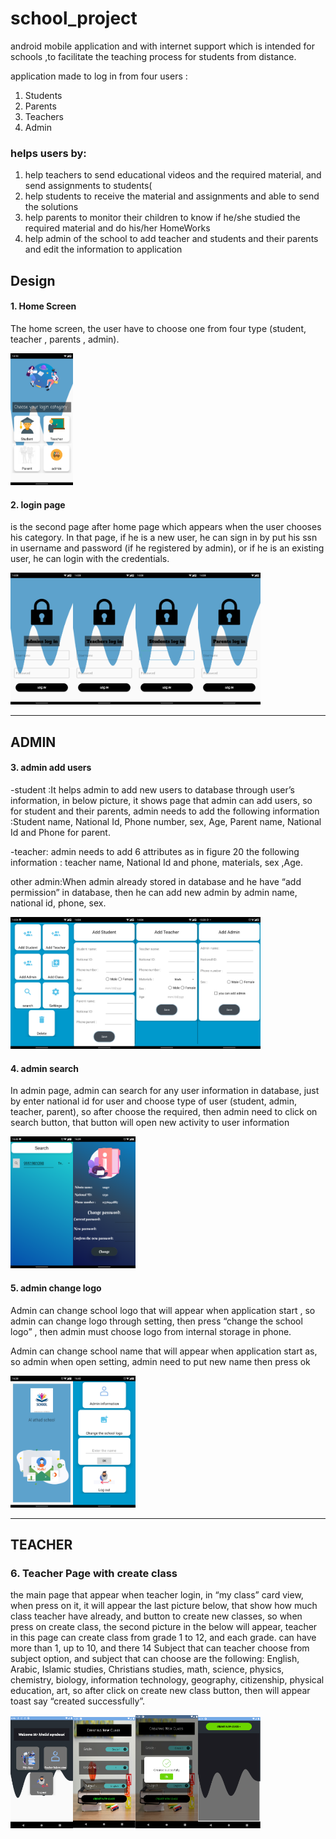 # school_project
android mobile application and with internet support which is intended for schools ,to facilitate the teaching process for students from distance.


application made to log in from four users :
1. Students
2. Parents
3. Teachers
4. Admin

### helps users by: 
1. help teachers to send educational videos and the required material, and send assignments to students(
2. help students to receive the material and assignments and able to send the solutions
3. help parents to monitor their children to know if he/she studied the required material and do his/her HomeWorks
4. help admin of the school to add teacher and students and their parents and edit the information to application


## Design

#### 1. Home Screen 
The home screen, the user have to choose one from four type (student, teacher , parents , admin).

<img src="screenshots/home.png" width=100 />

#### 2. login page
is the second page after home page which appears when the user chooses his category. In that page, if he is a new user, he can sign in by put his ssn in username and password (if he registered by admin), or if he is an existing user, he can login with the credentials.

<img src="screenshots/admin_login.png" width=100 /><img src="screenshots/teacher_login.png" width=100 /><img src="screenshots/student_login.png" width=100 /><img src="screenshots/parent_login.png" width=100 />
______

## ADMIN

#### 3. admin add users 
-student :It helps admin to add new users to database through user’s information, in below picture, it shows page that admin can add users, so for student and their parents, admin needs to add the following information :Student name, National Id, Phone number, sex, Age, Parent name, National Id and Phone for parent.

-teacher: admin needs to add 6 attributes as in figure 20 the following information : teacher name, National Id and phone, materials, sex ,Age.

other admin:When admin already stored in database and he have “add permission” in database, then he can add new admin by admin name, national id, phone, sex.

<img src="screenshots/admin_page.png" width=100 /><img src="screenshots/admin_add_student.png" width=100 /><img src="screenshots/admin_add_teacher.png" width=100 /><img src="screenshots/admin_add_other_admin.png" width=100 />

#### 4. admin search 
In admin page, admin can search for any user information in database, just by enter national id for user and choose type of user (student, admin, teacher, parent), so after choose the required, then admin need to click on search button, that button will open new activity to user information 

<img src="screenshots/admin_search.png" width=100 /><img src="screenshots/admin_change_password.png" width=100 />

#### 5. admin change logo  
Admin can change school logo that will appear when application start , so admin can change logo through setting, then press “change the school logo” , then admin must choose logo from internal storage in phone.

Admin can change school name that will appear when application start as, so admin when open setting, admin need to put new name then press ok

<img src="screenshots/splash_page.png" width=100 /><img src="screenshots/admin_change_logo.png" width=100 />

_____________
## TEACHER
### 6. Teacher Page with create class 
 the main page that appear when teacher login, in “my class” card view, when press on it, it will appear the last picture below, that show how much class teacher have already, and button to create new classes, so when press on create class, the second picture in the below will appear, teacher in this page can create class from grade 1 to 12, and each grade. can have more than 1, up to 10, and there 14 Subject that can teacher choose from subject option, and subject that can choose are the following: English, Arabic, Islamic studies, Christians studies, math, science, physics, chemistry, biology, information technology, geography, citizenship, physical education, art, so after click on create new class button, then will appear toast say “created successfully”.
 
 
<img src="screenshots/teacher_main_page.png" width=100 /><img src="screenshots/teacher_create_class.png" width=100 /><img src="screenshots/teacher_class_created.png" width=100 /><img src="screenshots/teacher_class_list.png" width=100 />

